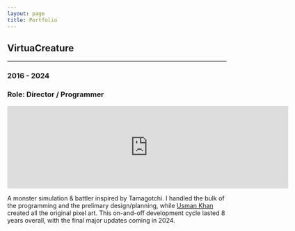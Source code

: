 ```yaml
---
layout: page
title: Portfolio
---
```


## VirtuaCreature
-----
### 2016 - 2024
### Role: Director / Programmer

<iframe src="https://store.steampowered.com/widget/1394240/" frameborder="0" width="646" height="190"></iframe>

A monster simulation & battler inspired by Tamagotchi. I handled the bulk of the programming and the prelimary design/planning, while [Usman Khan](https://usmankhang.github.io/) created all the original pixel art. This on-and-off development cycle lasted 8 years overall, with the final major updates coming in 2024.
